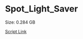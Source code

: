 # Spot_Light_Saver

Size: 0.284 GB

[Script Link](https://github.com/liuyal/Archive/blob/master/Python/Utilities/Miscellaneous/spotlight_saver.py)